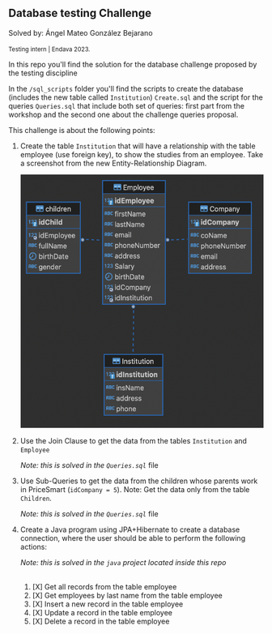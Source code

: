 ## Database testing Challenge
Solved by: Ángel Mateo González Bejarano

<small>Testing intern | Endava 2023.</small>

In this repo you'll find the solution for the database challenge proposed by the testing discipline

In the `/sql_scripts` folder you'll find the scripts to create the database (includes the new table called `Institution`)
`Create.sql` and the script for the queries `Queries.sql` that include both set of queries: first part from the workshop and the
second one about the challenge queries proposal.

This challenge is about the following points:

1. Create the table `Institution` that will have a relationship with the table employee
    (use foreign key), to show the studies from an employee. Take a screenshot from the
   new Entity-Relationship Diagram.

   <img alt="ER Diagram" height="500" src="./resources/Diagrama%20ER.png" width="500"/>

2. Use the Join Clause to get the data from the tables `Institution` and `Employee`

   _Note: this is solved in the `Queries.sql`_ file

3. Use Sub-Queries to get the data from the children whose parents work in PriceSmart
   (`idCompany = 5`). Note: Get the data only from the table `Children`.
    
   _Note: this is solved in the `Queries.sql`_ file

4. Create a Java program using JPA+Hibernate to create a database connection, where
   the user should be able to perform the following actions:

    _Note: this is solved in the `java` project located inside this repo_ 
    
    <br/>

    1. [X] Get all records from the table employee    
    2. [X] Get employees by last name from the table employee   
    3. [X] Insert a new record in the table employee 
    4. [X] Update a record in the table employee
    5. [X] Delete a record in the table employee
